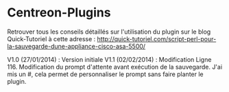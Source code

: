 Centreon-Plugins
================

Retrouver tous les conseils détaillés sur l'utilisation du plugin sur le blog Quick-Tutoriel à cette adresse : http://quick-tutoriel.com/script-perl-pour-la-sauvegarde-dune-appliance-cisco-asa-5500/

V1.0 (27/01/2014) : Version initiale
V1.1 (02/02/2014) : Modification Ligne 116. Modification du prompt d'attente avant exécution de la sauvegarde. J'ai mis un #, cela permet de personnaliser le prompt sans faire planter le plugin.

